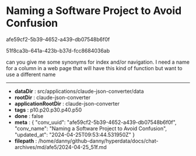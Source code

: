 # Naming a Software Project to Avoid Confusion

afe59cf2-5b39-4652-a439-db07548b6f0f

51f8ca3b-641a-423b-b37d-fcc8684036ab

can you give me some synonyms for index and/or navigation. I need a name for a column in a web page that will have this kind of function but want to use a different name

---

* **dataDir** : src/applications/claude-json-converter/data
* **rootDir** : claude-json-converter
* **applicationRootDir** : claude-json-converter
* **tags** : p10.p20.p30.p40.p50
* **done** : false
* **meta** : {
  "conv_uuid": "afe59cf2-5b39-4652-a439-db07548b6f0f",
  "conv_name": "Naming a Software Project to Avoid Confusion",
  "updated_at": "2024-04-25T09:53:44.531950Z"
}
* **filepath** : /home/danny/github-danny/hyperdata/docs/chat-archives/md/afe5/2024-04-25_51f.md